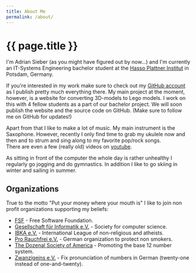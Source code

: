 ```yaml
---
title: About Me
permalink: /about/
---
```


# {{ page.title }}

I'm Adrian Sieber (as you might have figured out by now…)
and I'm currently an IT-Systems Engineering bachelor student
at the [Hasso Plattner Institut](https://hpi.de) in Potsdam, Germany.

If you're interested in my work make sure to check out my
[GitHub account](https://github.com/adius) as I publish pretty much
everything there.
My main project at the moment, however, is a website for converting 3D-models
to Lego models.
I work on this with 4 fellow students as a part of our bachelor project.
We will soon publish the website and the source code on GitHub.
(Make sure to follow me on GitHub for updates!)

Apart from that I like to make a lot of music.
My main instrument is the Saxophone.
However, recently I only find time to grab my ukulele now and then and
to strum and sing along to my favorite pop/rock songs.<br>
There are even a few (really old) videos on
[youtube](https://youtube.com/LeoMaskMusic).

As sitting in front of the computer the whole day is rather unhealthy
I regularly go jogging and do gymnastics.
In addition I like to go skiing in winter and sailing in summer.


## Organizations

True to the motto "Put your money where your mouth is" I like to join
non profit organizations supporting my beliefs:

- [FSF] - Free Software Foundation.
- [Gesellschaft für Informatik e.V.] - Society for computer science.
- [IBKA e.V.] - International League of non-religious and atheists.
- [Pro Rauchfrei e.V.] - German organization to protect non smokers.
- [The Dozenal Society of America] - Promoting the base 12 number system.
- [Zwanzigeins e.V.] - Fix pronunciation of numbers in German
    (twenty-one instead of one-and-twenty).

[FSF]: https://fsf.org
[Gesellschaft für Informatik e.V.]: https://gi.de
[IBKA e.V.]: https://www.ibka.org
[Pro Rauchfrei e.V.]: https://www.pro-rauchfrei.de
[The Dozenal Society of America]: http://dozenal.org
[Zwanzigeins e.V.]: https://zwanzigeins.jetzt
